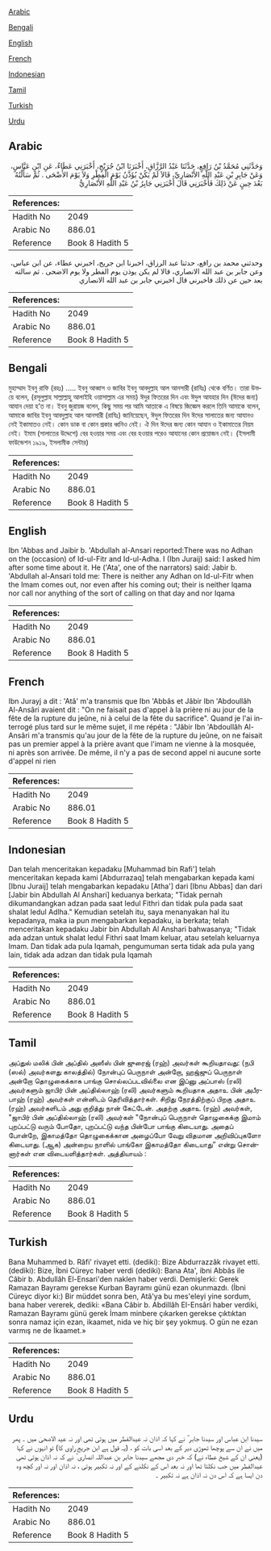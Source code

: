 [Arabic](#arabic)

[Bengali](#bengali)

[English](#english)

[French](#french)

[Indonesian](#indonesian)

[Tamil](#tamil)

[Turkish](#turkish)

[Urdu](#urdu)

## Arabic


<div dir="rtl" lang="ar" style={{fontSize:'larger',backgroundColor:'#f8f9fa',padding:20}}>
وَحَدَّثَنِي مُحَمَّدُ بْنُ رَافِعٍ، حَدَّثَنَا عَبْدُ الرَّزَّاقِ، أَخْبَرَنَا ابْنُ جُرَيْجٍ، أَخْبَرَنِي عَطَاءٌ، عَنِ ابْنِ عَبَّاسٍ، وَعَنْ جَابِرِ بْنِ عَبْدِ اللَّهِ الأَنْصَارِيِّ، قَالاَ لَمْ يَكُنْ يُؤَذَّنُ يَوْمَ الْفِطْرِ وَلاَ يَوْمَ الأَضْحَى ‏.‏ ثُمَّ سَأَلْتُهُ بَعْدَ حِينٍ عَنْ ذَلِكَ فَأَخْبَرَنِي قَالَ أَخْبَرَنِي جَابِرُ بْنُ عَبْدِ اللَّهِ الأَنْصَارِيُّ
</div>
<div style={{backgroundColor:'#f8f9fa',padding:20, marginBottom: 10}}><table> <thead> <tr> <th>References:</th> <th></th> </tr> </thead> <tbody><tr><td>Hadith No</td><td>2049</td></tr><tr><td>Arabic No</td><td>886.01</td></tr><tr><td>Reference</td><td>Book 8 Hadith 5</td></tr></tbody></table></div>


<div dir="rtl" lang="ar" style={{fontSize:'larger',backgroundColor:'#f8f9fa',padding:20}}>
وحدثني محمد بن رافع، حدثنا عبد الرزاق، اخبرنا ابن جريج، اخبرني عطاء، عن ابن عباس، وعن جابر بن عبد الله الانصاري، قالا لم يكن يوذن يوم الفطر ولا يوم الاضحى . ثم سالته بعد حين عن ذلك فاخبرني قال اخبرني جابر بن عبد الله الانصاري
</div>
<div style={{backgroundColor:'#f8f9fa',padding:20, marginBottom: 10}}><table> <thead> <tr> <th>References:</th> <th></th> </tr> </thead> <tbody><tr><td>Hadith No</td><td>2049</td></tr><tr><td>Arabic No</td><td>886.01</td></tr><tr><td>Reference</td><td>Book 8 Hadith 5</td></tr></tbody></table></div>

## Bengali


<div dir="ltr" lang="bn" style={{fontSize:'larger',backgroundColor:'#f8f9fa',padding:20}}>
মুহাম্মাদ ইবনু রাফি (রহঃ) ..... ইবনু আব্বাস ও জাবির ইবনু আবদুল্লাহ আল আনসারী (রাযিঃ) থেকে বর্ণিত। তারা উভয়ে বলেন, (রসূলুল্লাহ সাল্লাল্লাহু আলাইহি ওয়াসাল্লাম এর সময়) ঈদুর ফিতরের দিন এবং ঈদুল আযহার দিন (ঈদের জন্য) আযান দেয়া হ’ত না। ইবনু জুরায়জ বলেন, কিছু সময় পর আমি আতাকে এ বিষয়ে জিজ্ঞেস করলে তিনি আমাকে বলেন, আমাকে জাবির ইবনু আবদুল্লাহ আল আনসারী (রাযিঃ) জানিয়েছেন, ঈদুল ফিতরের দিন ঈদের সালাতের জন্য আযানও নেই ইকামাতও নেই। কোন ডাক বা কোন প্রকার ধ্বনিও নেই। ঐ দিন ঈদের জন্য কোন আযান ও ইকামাতের নিয়ম নেই। ইমাম (সালাতের উদ্দেশে) বের হওয়ার সময় এবং বের হওয়ার পরেও আযানের কোন প্রয়োজন নেই। (ইসলামী ফাউন্ডেশন ১৯১৯, ইসলামীক সেন্টার)
</div>
<div style={{backgroundColor:'#f8f9fa',padding:20, marginBottom: 10}}><table> <thead> <tr> <th>References:</th> <th></th> </tr> </thead> <tbody><tr><td>Hadith No</td><td>2049</td></tr><tr><td>Arabic No</td><td>886.01</td></tr><tr><td>Reference</td><td>Book 8 Hadith 5</td></tr></tbody></table></div>

## English


<div dir="ltr" lang="en" style={{fontSize:'larger',backgroundColor:'#f8f9fa',padding:20}}>
Ibn 'Abbas and Jaibir b. 'Abdullah al-Ansari reported:There was no Adhan on the (occasion) of Id-ul-Fitr and Id-ul-Adha. I (Ibn Juraij) said: I asked him after some time about it. He ('Ata', one of the narrators) said: Jabir b. 'Abdullah al-Ansari told me: There is neither any Adhan on Id-ul-Fitr when the Imam comes out, nor even after his coming out; their is neither lqama nor call nor anything of the sort of calling on that day and nor Iqama
</div>
<div style={{backgroundColor:'#f8f9fa',padding:20, marginBottom: 10}}><table> <thead> <tr> <th>References:</th> <th></th> </tr> </thead> <tbody><tr><td>Hadith No</td><td>2049</td></tr><tr><td>Arabic No</td><td>886.01</td></tr><tr><td>Reference</td><td>Book 8 Hadith 5</td></tr></tbody></table></div>

## French


<div dir="ltr" lang="fr" style={{fontSize:'larger',backgroundColor:'#f8f9fa',padding:20}}>
Ibn Jurayj a dit : 'Atâ' m'a transmis que Ibn 'Abbâs et Jâbir Ibn 'Abdoullâh Al-Ansâri avaient dit : "On ne faisait pas d'appel à la prière ni au jour de la fête de la rupture du jeûne, ni à celui de la fête du sacrifice". Quand je l'ai interrogé plus tard sur le même sujet, il me répéta : "Jâbir Ibn 'Abdoullâh Al-Ansâri m'a transmis qu'au jour de la fête de la rupture du jeûne, on ne faisait pas un premier appel à la prière avant que l'imam ne vienne à la mosquée, ni après son arrivée. De même, il n'y a pas de second appel ni aucune sorte d'appel ni rien
</div>
<div style={{backgroundColor:'#f8f9fa',padding:20, marginBottom: 10}}><table> <thead> <tr> <th>References:</th> <th></th> </tr> </thead> <tbody><tr><td>Hadith No</td><td>2049</td></tr><tr><td>Arabic No</td><td>886.01</td></tr><tr><td>Reference</td><td>Book 8 Hadith 5</td></tr></tbody></table></div>

## Indonesian


<div dir="ltr" lang="id" style={{fontSize:'larger',backgroundColor:'#f8f9fa',padding:20}}>
Dan telah menceritakan kepadaku [Muhammad bin Rafi'] telah menceritakan kepada kami [Abdurrazaq] telah mengabarkan kepada kami [Ibnu Juraij] telah mengabarkan kepadaku [Atha'] dari [Ibnu Abbas] dan dari [Jabir bin Abdullah Al Anshari] keduanya berkata; "Tidak pernah dikumandangkan adzan pada saat Iedul Fithri dan tidak pula pada saat shalat Iedul Adlha." Kemudian setelah itu, saya menanyakan hal itu kepadanya, maka ia pun mengabarkan kepadaku, ia berkata; telah menceritakan kepadaku Jabir bin Abdullah Al Anshari bahwasanya; "Tidak ada adzan untuk shalat Iedul Fithri saat Imam keluar, atau setelah keluarnya Imam. Dan tidak ada pula Iqamah, pengumuman serta tidak ada pula yang lain, tidak ada adzan dan tidak pula Iqamah
</div>
<div style={{backgroundColor:'#f8f9fa',padding:20, marginBottom: 10}}><table> <thead> <tr> <th>References:</th> <th></th> </tr> </thead> <tbody><tr><td>Hadith No</td><td>2049</td></tr><tr><td>Arabic No</td><td>886.01</td></tr><tr><td>Reference</td><td>Book 8 Hadith 5</td></tr></tbody></table></div>

## Tamil


<div dir="ltr" lang="ta" style={{fontSize:'larger',backgroundColor:'#f8f9fa',padding:20}}>
அப்துல் மலிக் பின் அப்தில் அஸீஸ் பின் ஜுரைஜ் (ரஹ்) அவர்கள் கூறியதாவது: (நபி (ஸல்) அவர்களது காலத்தில்) நோன்புப் பெருநாள் அன்றோ, ஹஜ்ஜுப் பெருநாள் அன்றோ தொழுகைக்காக பாங்கு சொல்லப்படவில்லை என இப்னு அப்பாஸ் (ரலி) அவர்களும் ஜாபிர் பின் அப்தில்லாஹ் (ரலி) அவர்களும் கூறியதாக அதாஉ பின் அபீரபாஹ் (ரஹ்) அவர்கள் என்னிடம் தெரிவித்தார்கள். சிறிது நேரத்திற்குப் பிறகு அதாஉ (ரஹ்) அவர்களிடம் அது குறித்து நான் கேட்டேன். அதற்கு அதாஉ (ரஹ்) அவர்கள், "ஜாபிர் பின் அப்தில்லாஹ் (ரலி) அவர்கள் "நோன்புப் பெருநாள் தொழுகைக்கு இமாம் புறப்பட்டு வரும் போதோ, புறப்பட்டு வந்த பின்போ பாங்கு கிடையாது. அதைப் போன்றே, இகாமத்தோ தொழுகைக்கான அழைப்போ வேறு விதமான அறிவிப்புகளோ கிடையாது. (ஆக) அன்றைய நாளில் பாங்கோ இகாமத்தோ கிடையாது” என்று சொன்னார்கள் என விடையளித்தார்கள். அத்தியாயம் :
</div>
<div style={{backgroundColor:'#f8f9fa',padding:20, marginBottom: 10}}><table> <thead> <tr> <th>References:</th> <th></th> </tr> </thead> <tbody><tr><td>Hadith No</td><td>2049</td></tr><tr><td>Arabic No</td><td>886.01</td></tr><tr><td>Reference</td><td>Book 8 Hadith 5</td></tr></tbody></table></div>

## Turkish


<div dir="ltr" lang="tr" style={{fontSize:'larger',backgroundColor:'#f8f9fa',padding:20}}>
Bana Muhammed b. Râfi' rivayet etti. (dediki): Bize Abdurrazzâk rivayet etti. (dediki): Bize, İbni Cüreyc haber verdi (dediki): Bana Ata', ibni Abbâs ile Câbir b. Abdullâh El-Ensari'den naklen haber verdi. Demişlerki: Gerek Ramazan Bayramı gerekse Kurban Bayramı günü ezan okunmazdı. (İbni Cüreyc diyor ki:) Bir müddet sonra ben, Atâ'ya bu mes'eleyi yine sordum, bana haber vererek, dediki: «Bana Câbir b. Abdillâh EI-Ensâri haber verdiki, Ramazan Bayramı günü gerek İmam minbere çıkarken gerekse çıktıktan sonra namaz için ezan, ikaamet, nida ve hiç bir şey yokmuş. O gün ne ezan varmış ne de İkaamet.»
</div>
<div style={{backgroundColor:'#f8f9fa',padding:20, marginBottom: 10}}><table> <thead> <tr> <th>References:</th> <th></th> </tr> </thead> <tbody><tr><td>Hadith No</td><td>2049</td></tr><tr><td>Arabic No</td><td>886.01</td></tr><tr><td>Reference</td><td>Book 8 Hadith 5</td></tr></tbody></table></div>

## Urdu


<div dir="rtl" lang="ur" style={{fontSize:'larger',backgroundColor:'#f8f9fa',padding:20}}>
سیدنا ابن عباس اور سیدنا جابر ؓ نے کہا کہ اذان نہ عیدالفطر میں ہوتی تھی اور نہ عید الاضحیٰ میں ۔ پھر میں نے ان سے پوچھا تھوڑی دیر کے بعد اسی بات کو ، (یہ قول ہے ابن جریج راوی کا) تو انہوں نے کہا (یعنی ان کے شیخ عطاء نے) کہ خبر دی مجھے سیدنا جابر بن عبداللہ انصاری ؓ نے کہ نہ اذان ہوتی تھی عیدالفطر میں جب نکلتا تھا اور نہ بعد اس کے نکلنے کے اور نہ تکبیر ہوتی ، نہ اذان اور نہ اور کچھ وہ دن ایسا ہے کہ اس دن نہ اذان ہے نہ تکبیر ۔
</div>
<div style={{backgroundColor:'#f8f9fa',padding:20, marginBottom: 10}}><table> <thead> <tr> <th>References:</th> <th></th> </tr> </thead> <tbody><tr><td>Hadith No</td><td>2049</td></tr><tr><td>Arabic No</td><td>886.01</td></tr><tr><td>Reference</td><td>Book 8 Hadith 5</td></tr></tbody></table></div>